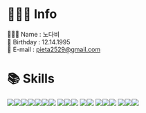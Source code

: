 # 🙋🏻‍♀️ Info
🙍🏻‍♀️ Name : 노다비 <br>
🎂 Birthday : 12.14.1995 <br>
📮 E-mail : pieta2529@gmail.com <br>

# 📚 Skills

<img src="https://img.shields.io/badge/HTML5-E34F26?style=flat&logo=HTML5&logoColor=white"/><img src="https://img.shields.io/badge/CSS3-1572B6?style=flat&logo=CSS3&logoColor=white"/><img src="https://img.shields.io/badge/jQuery-0769AD?style=flat&logo=jQuery&logoColor=white"/><img src="https://img.shields.io/badge/JavaScript-F7DF1E?style=flat&logo=JavaScript&logoColor=white"/><img src="https://img.shields.io/badge/TypeScript-3178C6?style=flat&logo=TypeScript&logoColor=white"/><img src="https://img.shields.io/badge/React-61DAFB?style=flat&logo=React&logoColor=white"/><img src="https://img.shields.io/badge/Vue.js
-4FC08D?style=flat&logo=Vue.js&logoColor=white"/>
<img src="https://img.shields.io/badge/Spring-6DB33F?style=flat&logo=Spring&logoColor=white"/><img src="https://img.shields.io/badge/Spring Boot-6DB33F?style=flat&logo=Spring Boot&logoColor=white"/><img src="https://img.shields.io/badge/Java-007396?style=flat&logo=Java&logoColor=white"/>
<img src="https://img.shields.io/badge/Node.js-339933?style=flat&logo=Node.js&logoColor=white"/><img src="https://img.shields.io/badge/Express-000000?style=flat&logo=Express&logoColor=white"/>
<img src="https://img.shields.io/badge/MySQL-4479A1?style=flat&logo=MySQL&logoColor=white"/><img src="https://img.shields.io/badge/Oracle-F80000?style=flat&logo=Oracle&logoColor=white"/><img src="https://img.shields.io/badge/GraphQL-E10098?style=flat&logo=GraphQL&logoColor=white"/>
<img src="https://img.shields.io/badge/NGINX-009639?style=flat&logo=NGINX&logoColor=white"/><img src="https://img.shields.io/badge/Jenkins-D24939?style=flat&logo=Jenkins&logoColor=white"/><img src="https://img.shields.io/badge/Amazon AWS
-232F3E?style=flat&logo=Amazon AWS
&logoColor=white"/>

<br/>
<br/>
